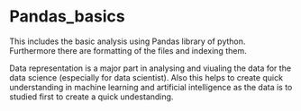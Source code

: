 # Pandas_basics

This includes the basic analysis using Pandas library of python. 
Furthermore there are formatting of the files and indexing them. 

Data representation is a major part in analysing and viualing the data for the data science (especially for data scientist). Also this helps to create quick understanding in machine learning and artificial intelligence as the data is to studied first to create a quick undestanding.
